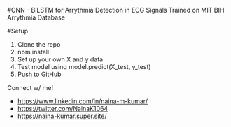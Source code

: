 #CNN - BiLSTM for Arrythmia Detection in ECG Signals
  Trained on MIT BIH Arrythmia Database

#Setup
1. Clone the repo
2. npm install
3. Set up your own X and y data
4. Test model using model.predict(X_test, y_test)
5. Push to GitHub

Connect w/ me!
- https://www.linkedin.com/in/naina-m-kumar/
- https://twitter.com/NainaK1064
- https://naina-kumar.super.site/
  
  

